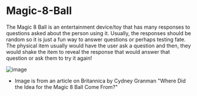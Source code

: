 # Magic-8-Ball

The Magic 8 Ball is an entertainment device/toy that has many responses to questions asked about the person using it. Usually, the responses should be random so it is just a fun way to answer questions or perhaps testing fate. The physical item usually would have the user ask a question and then, they would shake the item to reveal the response that would answer that question or ask them to try it again!

![image](https://github.com/TommyLe3825/Magic-8-Ball/assets/54484078/b2a8e8bb-a067-4cd1-a6eb-299dad2ae04f)

* Image is from an article on Britannica by Cydney Granman "Where Did the Idea for the Magic 8 Ball Come From?"

